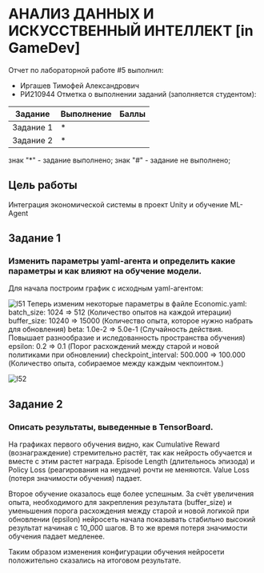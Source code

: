 # АНАЛИЗ ДАННЫХ И ИСКУССТВЕННЫЙ ИНТЕЛЛЕКТ [in GameDev]
Отчет по лабораторной работе #5 выполнил:
- Иргашев Тимофей Александрович
- РИ210944
Отметка о выполнении заданий (заполняется студентом):

| Задание | Выполнение | Баллы |
| ------ | ------ | ------ |
| Задание 1 | * |  |
| Задание 2 | * |  |

знак "*" - задание выполнено; знак "#" - задание не выполнено;

## Цель работы
Интеграция экономической системы в проект Unity и обучение ML-Agent

## Задание 1
### Изменить параметры yaml-агента и определить какие параметры и как влияют на обучение модели.
Для начала построим график с исходным yaml-агентом:

![l51](https://user-images.githubusercontent.com/103359810/209189462-3495c1d0-dc03-41c6-9090-d1ed2380fe13.PNG)
Теперь изменим некоторые параметры в файле Economic.yaml:
batch_size: 1024 => 512 (Количество опытов на каждой итерации)
buffer_size: 10240 => 15000 (Количество опыта, которое нужно набрать для обновления)
beta: 1.0e-2 => 5.0e-1 (Случайность действия. Повышает разнообразие и иследованность пространства обучения)
epsilon: 0.2 => 0.1 (Порог расхождений между старой и новой политиками при обновлении)
checkpoint_interval: 500.000 => 100.000 (Количество опыта, собираемое между каждым чекпоинтом.)

![l52](https://user-images.githubusercontent.com/103359810/209220481-146afae5-a509-4634-881b-b98225d3dd4a.PNG)

## Задание 2
### Описать результаты, выведенные в TensorBoard.
На графиках первого обучения видно, как Cumulative Reward (вознаграждение) стремительно растёт, так как нейрость обучается и вместе с этим растет награда. Episode Length (длительнось эпизода) и Policy Loss (реагирования на неудачи) рочти не меняются. Value Loss (потеря значимости обучения) падает. 

Второе обучение оказалось еще более успешным. За счёт увеличения опыта, необходимого для закрепления результата (buffer_size) и уменьшения порога расхождения между старой и новой логикой при обновлении (epsilon) нейросеть начала показывать стабильно высокий результат начиная с 10_000 шагов. В то же время потеря значимости обучения падает медленее.

Таким образом изменения конфигурации обучения нейросети положительно сказались на итоговом результате.




